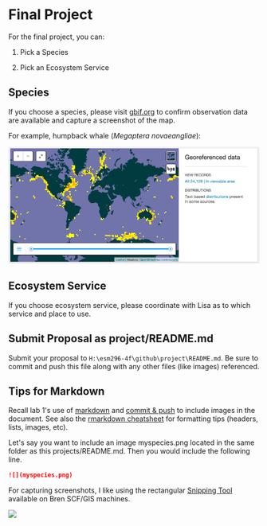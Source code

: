 # Final Project

For the final project, you can:

1. Pick a Species

1. Pick an Ecosystem Service

## Species

If you choose a species, please visit [gbif.org](http://www.gbif.org) to confirm observation data are available and capture a screenshot of the map.

For example, humpback whale (_Megaptera novaeangliae_):

![](../wk1/img/gbif_humpback_whale.png)

## Ecosystem Service

If you choose ecosystem service, please coordinate with Lisa as to which service and place to use.

## Submit Proposal as project/README.md

Submit your proposal to `H:\esm296-4f\github\project\README.md`. Be sure to commit and push this file along with any other files (like images) referenced.

## Tips for Markdown

Recall lab 1's use of [markdown](https://rawgit.com/ucsb-bren/esm296-4f/master/wk1/lab1.html#report-in-markdown) and [commit & push](https://rawgit.com/ucsb-bren/esm296-4f/master/wk1/lab1.html#git-commit-and-push-from-rstudio) to include images in the document. See also the [rmarkdown cheatsheet](https://github.com/ucsb-bren/esm296-4f/blob/master/wk1/rmarkdown_cheatsheet.pdf?raw=true) for formatting tips (headers, lists, images, etc).

Let's say you want to include an image myspecies.png located in the same folder as this projects/README.md. Then you would include the following line.

```markdown
![](myspecies.png)
```

For capturing screenshots, I like using the rectangular [Snipping Tool](http://windows.microsoft.com/en-us/windows/use-snipping-tool-capture-screen-shots#1TC=windows-7) available on Bren SCF/GIS machines.

![](http://res2.windows.microsoft.com/resbox/en/windows%207/main/05a2c2f6-690d-4887-86c9-2d64b1322553_46.jpg)

